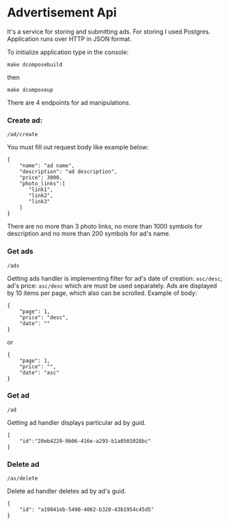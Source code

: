 # Advertisement Api #

It's a service for storing and submitting ads.
For storing I used Postgres. Application runs over HTTP in JSON format.

To initialize application type in the console:

`make dcomposebuild`

then

`make dcomposeup`

There are 4 endpoints for ad manipulations.

### Create ad:
`/ad/create`

You must fill out request body like example below:
```
{
    "name": "ad name",
    "description": "ad description",
    "price": 3000,
    "photo_links":[
       "link1",
       "link2",
       "link3"
    ]
}
```
There are no more than 3 photo links, no more than 1000 symbols for description and no more than 200 symbols for ad's name.


### Get ads

`/ads`

Getting ads handler is implementing filter for ad's date of creation: `asc/desc`, ad's price: `asc/desc` which are must be used separately. Ads are displayed by 10 items per page, which also can be scrolled.
Example of body:
```
{
    "page": 1,
    "price": "desc",
    "date": ""
}
```
or
```
{
    "page": 1,
    "price": "",
    "date": "asc"
}
```

### Get ad
`/ad`

Getting ad handler displays particular ad by guid.

```
{
    "id":"20eb4229-9b06-416e-a293-b1a0501028bc"
}   
```

### Delete ad
`/as/delete`

Delete ad handler deletes ad by ad's guid.
```
{
    "id": "a19041eb-5490-4062-b320-43b1954c45d5"
}
```
